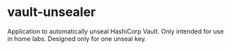 # vault-unsealer

Application to automatically unseal HashiCorp Vault. Only intended for use in
home labs. Designed only for one unseal key.
